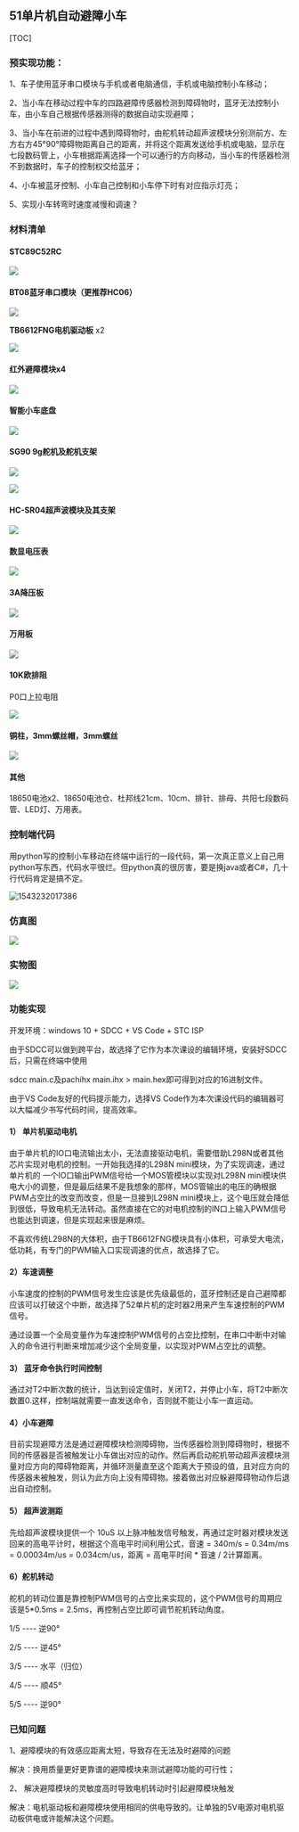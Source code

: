 



## 51单片机自动避障小车



[TOC]

### 预实现功能：

1、车子使用蓝牙串口模块与手机或者电脑通信，手机或电脑控制小车移动；

2、当小车在移动过程中车的四路避障传感器检测到障碍物时，蓝牙无法控制小车，由小车自己根据传感器测得的数据自动实现避障；

3、当小车在前进的过程中遇到障碍物时，由舵机转动超声波模块分别测前方、左方右方45°90°障碍物距离自己的距离，并将这个距离发送给手机或电脑，显示在七段数码管上，小车根据距离选择一个可以通行的方向移动，当小车的传感器检测不到数据时，车子的控制权交给蓝牙；

4、小车被蓝牙控制、小车自己控制和小车停下时有对应指示灯亮；

5、实现小车转弯时速度减慢和调速？

### 材料清单

#### STC89C52RC

![](assets/-864010830.jpg)

#### BT08蓝牙串口模块（更推荐HC06）

![](assets/-188369248.jpg)

**TB6612FNG电机驱动板** x2

![](assets/-1922141768.jpg)

#### 红外避障模块x4

![](assets/-768606370.jpg)

#### 智能小车底盘

![](assets/-285803105.jpg)

#### SG90 9g舵机及舵机支架

![](assets/312207130.jpg)

![](assets/-498692598.jpg)

#### HC-SR04超声波模块及其支架

![](assets/135100207.jpg)

#### 数显电压表

![](assets/313906772.jpg)

#### 3A降压板

![](assets/1754672187.jpg)

#### 万用板

![](assets/-552525887.jpg)

#### 10K欧排阻

P0口上拉电阻

![](assets/923632781.jpg)

#### 铜柱，3mm螺丝帽，3mm螺丝

![](assets/1857956188.jpg)

#### 其他

18650电池x2、18650电池仓、杜邦线21cm、10cm、排针、排母、共阳七段数码管、LED灯、万用表。

### 控制端代码

用python写的控制小车移动在终端中运行的一段代码，第一次真正意义上自己用python写东西，代码水平很烂。但python真的很厉害，要是换java或者C#，几十行代码肯定是搞不定。

![1543232017386](assets/1543232017386.png)

### 仿真图

![](assets/仿真图.bmp)

### 实物图

![](assets/TIM图片20181229091436.jpg)

### 功能实现

开发环境：windows 10 + SDCC + VS Code + STC ISP

由于SDCC可以做到跨平台，故选择了它作为本次课设的编辑环境，安装好SDCC后，只需在终端中使用

sdcc main.c及pachihx main.ihx > main.hex即可得到对应的16进制文件。

由于VS Code友好的代码提示能力，选择VS Code作为本次课设代码的编辑器可以大幅减少书写代码时间，提高效率。

#### **1）** **单片机驱动电机**

由于单片机的IO口电流输出太小，无法直接驱动电机，需要借助L298N或者其他芯片实现对电机的控制。一开始我选择的L298N mini模块，为了实现调速，通过单片机的 一个IO口输出PWM信号给一个MOS管模块以实现对L298N mini模块供电大小的调整，但是最后结果不是我想象的那样，MOS管输出的电压的确根据PWM占空比的改变而改变，但是一旦接到L298N mini模块上，这个电压就会降低到很低，导致电机无法转动。虽然直接在它的对电机控制的IN口上输入PWM信号也能达到调速，但是实现起来很是麻烦。

不喜欢传统L298N的大体积，由于TB6612FNG模块具有小体积，可承受大电流，低功耗，有专门的PWM输入口实现调速的优点，故选择了它。

#### **2**）车速调整

小车速度的控制的PWM信号发生应该是优先级最低的，蓝牙控制还是自己避障都应该可以打破这个中断，故选择了52单片机的定时器2用来产生车速控制的PWM信号。

通过设置一个全局变量作为车速控制PWM信号的占空比控制，在串口中断中对输入的命令进行判断来增加减少这个全局变量，以实现对PWM占空比的调整。

#### **3）** **蓝牙命令执行时间控制**

通过对T2中断次数的统计，当达到设定值时，关闭T2，并停止小车，将T2中断次数置0.这样，控制端就需要一直发送命令，否则就不能让小车一直运动。

#### 4）小车避障

目前实现避障方法是通过避障模块检测障碍物，当传感器检测到障碍物时，根据不同的传感器是否被触发让小车做出对应的动作。然后再启动舵机带动超声波模块测量对应方向的障碍物距离，并循环测量直至这个距离大于预设的值，且对应方向的传感器未被触发，则认为此方向上没有障碍物。接着做出对应躲避障碍物动作后退出自动控制。

#### 5） **超声波测距**

先给超声波模块提供一个 10uS 以上脉冲触发信号触发，再通过定时器对模块发送回来的高电平计时，根据这个高电平时间利用公式，音速 = 340m/s = 0.34m/ms = 0.00034m/us = 0.034cm/us，距离 = 高电平时间 * 音速 / 2计算距离。

#### **6**）舵机转动

舵机的转动位置是靠控制PWM信号的占空比来实现的，这个PWM信号的周期应该是5*0.5ms = 2.5ms，再控制占空比即可调节舵机转动角度。

1/5 ---- 逆90°

2/5 ---- 逆45°

3/5 ---- 水平（归位）

4/5 ---- 顺45°

5/5 ---- 逆90°

### 已知问题

1、避障模块的有效感应距离太短，导致存在无法及时避障的问题

解决：换用质量更好更靠谱的避障模块来测试避障功能的可行性；

2、  解决避障模块的灵敏度高时导致电机转动时引起避障模块触发

解决：电机驱动板和避障模块使用相同的供电导致的。让单独的5V电源对电机驱动板供电或许能解决这个问题。

